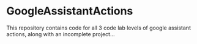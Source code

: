 # GoogleAssistantActions
This repository contains code for all 3 code lab levels of google assistant actions, along with an incomplete project...
